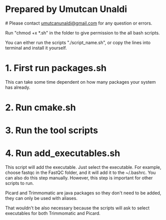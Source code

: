 # Prepared by Umutcan Unaldi
# Please contact umutcanunaldi@gmail.com for any question or errors.

Run "chmod +x *.sh" in the folder to give permission to the all bash scripts.



You can either run the scripts "./script_name.sh", or copy
the lines into terminal and install it yourself. 


# 1. First run packages.sh

This can take some time dependent on how many packages your
system has already.


# 2. Run cmake.sh


# 3. Run the tool scripts


# 4. Run add_executables.sh

This script will add the executable. Just select the executable.
For example, choose fastqc in the FastQC folder, and it will
add it to the ~/.bashrc. You can also do this step manually.
However, this step is important for other scripts to run.

Picard and Trimmomatic are java packages so they don't need to be
added, they can only be used with aliases. 

That wouldn't be also necessary because the scripts will ask
to select executables for both Trimmomatic and Picard. 



